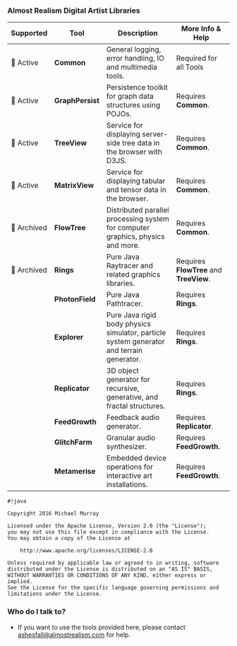 ### Almost Realism Digital Artist Libraries ###


| Supported | Tool | Description | More Info & Help |
|---|---|---|---|
|🔵 Active| **Common** | General logging, error handling, IO and multimedia tools. | Required for all Tools |
|🔵 Active| **GraphPersist** | Persistence toolkit for graph data structures using POJOs. | Requires **Common**. |
|🔵 Active| **TreeView** | Service for displaying server-side tree data in the browser with D3JS. | Requires **Common**. |
|🔵 Active| **MatrixView** | Service for displaying tabular and tensor data in the browser. | Requires **Common**. |
|🔶 Archived| **FlowTree** | Distributed parallel processing system for computer graphics, physics and more. | Requires **Common**. |
|🔶 Archived| **Rings** | Pure Java Raytracer and related graphics libraries. | Requires **FlowTree** and **TreeView**. |
|| **PhotonField** | Pure Java Pathtracer. | Requires **Rings**. |
|| **Explorer** | Pure Java rigid body physics simulator, particle system generator and terrain generator. | Requires **Rings**. |
|| **Replicator** | 3D object generator for recursive, generative, and fractal structures. | Requires **Rings**. |
|| **FeedGrowth** | Feedback audio generator. | Requires **Replicator**. |
|| **GlitchFarm** | Granular audio synthesizer. | Requires **FeedGrowth**. |
|| **Metamerise** | Embedded device operations for interactive art installations. | Requires **FeedGrowth**. |


```
#!java

Copyright 2016 Michael Murray

Licensed under the Apache License, Version 2.0 (the "License");
you may not use this file except in compliance with the License.
You may obtain a copy of the License at

    http://www.apache.org/licenses/LICENSE-2.0

Unless required by applicable law or agreed to in writing, software
distributed under the License is distributed on an "AS IS" BASIS,
WITHOUT WARRANTIES OR CONDITIONS OF ANY KIND, either express or implied.
See the License for the specific language governing permissions and
limitations under the License.
```

### Who do I talk to? ###

* If you want to use the tools provided here, please contact ashesfall@almostrealism.com for help.